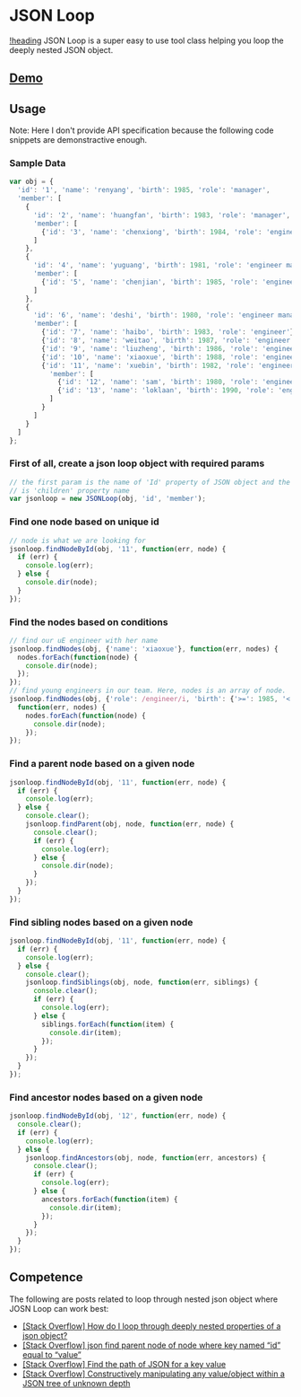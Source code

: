 # JSON Loop
[!heading](http://dabeng.github.io/JSON-Loop/img/json-loop.svg)
JSON Loop is a super easy to use tool class helping you loop the deeply nested JSON object. 

## **[Demo](http://dabeng.github.io/JSON-Loop/)**

## Usage
Note: Here I don't provide API specification because the following code snippets are demonstractive enough.

### Sample Data
```javascript
var obj = {
  'id': '1', 'name': 'renyang', 'birth': 1985, 'role': 'manager',
  'member': [
    {
      'id': '2', 'name': 'huangfan', 'birth': 1983, 'role': 'manager',
      'member': [
        {'id': '3', 'name': 'chenxiong', 'birth': 1984, 'role': 'engineer'}
      ]
    },
    {
      'id': '4', 'name': 'yuguang', 'birth': 1981, 'role': 'engineer manager',
      'member': [
        {'id': '5', 'name': 'chenjian', 'birth': 1985, 'role': 'engineer'}
      ]
    },
    {
      'id': '6', 'name': 'deshi', 'birth': 1980, 'role': 'engineer manager',
      'member': [
        {'id': '7', 'name': 'haibo', 'birth': 1983, 'role': 'engineer'},
        {'id': '8', 'name': 'weitao', 'birth': 1987, 'role': 'engineer'},
        {'id': '9', 'name': 'liuzheng', 'birth': 1986, 'role': 'engineer'},
        {'id': '10', 'name': 'xiaoxue', 'birth': 1988, 'role': 'engineer'},
        {'id': '11', 'name': 'xuebin', 'birth': 1982, 'role': 'engineer',
          'member': [
            {'id': '12', 'name': 'sam', 'birth': 1980, 'role': 'engineer'},
            {'id': '13', 'name': 'loklaan', 'birth': 1990, 'role': 'engineer'}
          ]
        }
      ]
    }
  ]
};
```	
	
### First of all, create a json loop object with required params
```javascript
// the first param is the name of 'Id' property of JSON object and the second one
// is 'children' property name
var jsonloop = new JSONLoop(obj, 'id', 'member');
```	
### Find one node based on unique id
```javascript
// node is what we are looking for
jsonloop.findNodeById(obj, '11', function(err, node) {
  if (err) {
    console.log(err);
  } else {
    console.dir(node);
  }
});
```
### Find the nodes based on conditions
```javascript
// find our uE engineer with her name
jsonloop.findNodes(obj, {'name': 'xiaoxue'}, function(err, nodes) {
  nodes.forEach(function(node) {
    console.dir(node);
  });
});
// find young engineers in our team. Here, nodes is an array of node.
jsonloop.findNodes(obj, {'role': /engineer/i, 'birth': {'>=': 1985, '<': 1990}},
  function(err, nodes) {
    nodes.forEach(function(node) {
      console.dir(node);
    });
});
```
### Find a parent node based on a given node
```javascript
jsonloop.findNodeById(obj, '11', function(err, node) {
  if (err) {
    console.log(err);
  } else {
    console.clear();
    jsonloop.findParent(obj, node, function(err, node) {
      console.clear();
      if (err) {
        console.log(err);
      } else {
        console.dir(node);
      }          
    });
  }
});
```
### Find sibling nodes based on a given node
```javascript
jsonloop.findNodeById(obj, '11', function(err, node) {
  if (err) {
    console.log(err);
  } else {
    console.clear();
    jsonloop.findSiblings(obj, node, function(err, siblings) {
      console.clear();
      if (err) {
        console.log(err);
      } else {
        siblings.forEach(function(item) {
          console.dir(item);
        });
      }          
    });
  }
});
```
### Find ancestor nodes based on a given node
```javascript
jsonloop.findNodeById(obj, '12', function(err, node) {
  console.clear();
  if (err) {
    console.log(err);
  } else {
    jsonloop.findAncestors(obj, node, function(err, ancestors) {
      console.clear();
      if (err) {
        console.log(err);
      } else {
        ancestors.forEach(function(item) {
          console.dir(item);
        });
      }          
    });
  }
});
```
## Competence
The following are posts related to loop through nested json object where JOSN Loop can work best:
* [\[Stack Overflow\] How do I loop through deeply nested properties of a json object?](http://stackoverflow.com/questions/5189387/how-do-i-loop-through-deeply-nested-properties-of-a-json-object)
* [\[Stack Overflow\] json find parent node of node where key named “id” equal to “value”](http://stackoverflow.com/questions/19047906/json-find-parent-node-of-node-where-key-named-id-equal-to-value)
* [\[Stack Overflow\] Find the path of JSON for a key value](http://stackoverflow.com/questions/18758593/find-the-path-of-json-for-a-key-value)
* [\[Stack Overflow\] Constructively manipulating any value/object within a JSON tree of unknown depth](http://stackoverflow.com/questions/3702844/constructively-manipulating-any-value-object-within-a-json-tree-of-unknown-depth)
